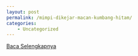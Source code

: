 ```yaml
---
layout: post
permalink: /mimpi-dikejar-macan-kumbang-hitam/
categories:
    - Uncategorized
---
```


[Baca Selengkapnya](/06)